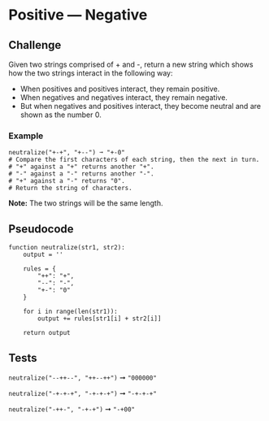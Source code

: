 # Positive — Negative

## Challenge

Given two strings comprised of + and -, return a new string which shows how the two strings interact in the following way:

- When positives and positives interact, they remain positive.
- When negatives and negatives interact, they remain negative.
- But when negatives and positives interact, they become neutral and are shown as the number 0.

### Example

```pseudocode
neutralize("+-+", "+--") ➞ "+-0"
# Compare the first characters of each string, then the next in turn.
# "+" against a "+" returns another "+".
# "-" against a "-" returns another "-".
# "+" against a "-" returns "0".
# Return the string of characters.
```

**Note:** The two strings will be the same length.

## Pseudocode

```pseudocode
function neutralize(str1, str2):
	output = ''

	rules = {
		"++": "+",
		"--": "-",
		"+-": "0"
	}

	for i in range(len(str1)):
		output += rules[str1[i] + str2[i]]
	
	return output
```

## Tests

`neutralize("--++--", "++--++")` ➞ `"000000"`

`neutralize("-+-+-+", "-+-+-+")` ➞ `"-+-+-+"`

`neutralize("-++-", "-+-+")` ➞ `"-+00"`
